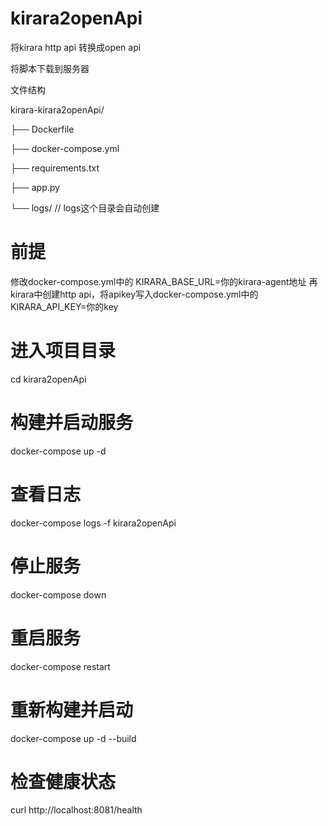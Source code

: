 # kirara2openApi
将kirara http api 转换成open api

将脚本下载到服务器

文件结构

kirara-kirara2openApi/

├── Dockerfile

├── docker-compose.yml

├── requirements.txt

├── app.py

└── logs/
// logs这个目录会自动创建



# 前提
修改docker-compose.yml中的 KIRARA_BASE_URL=你的kirara-agent地址
再kirara中创建http api，将apikey写入docker-compose.yml中的 KIRARA_API_KEY=你的key

# 进入项目目录
cd kirara2openApi
 
# 构建并启动服务
docker-compose up -d


 
# 查看日志
docker-compose logs -f kirara2openApi


# 停止服务
docker-compose down


# 重启服务
docker-compose restart
 
# 重新构建并启动
docker-compose up -d --build



# 检查健康状态
curl http://localhost:8081/health
